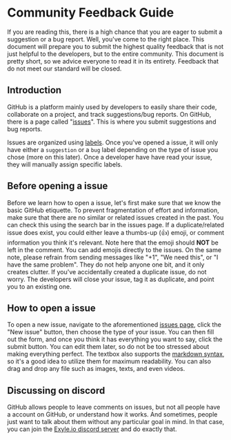 # Community Feedback Guide

If you are reading this, there is a high chance that you are eager to
submit a suggestion or a bug report. Well, you've come to the right place.
This document will prepare you to submit the highest quality feedback that
is not just helpful to the developers, but to the entire community.
This document is pretty short, so we advice everyone to read it in its entirety.
Feedback that do not meet our standard will be closed.

## Introduction

GitHub is a platform mainly used by developers to easily share their code,
collaborate on a project, and track suggestions/bug reports. On GitHub,
there is a page called "[issues](https://github.com/exyleio/exyleio/issues)".
This is where you submit suggestions and bug reports.

Issues are organized using [labels](https://github.com/exyleio/exyleio/labels).
Once you've opened a issue, it will only have either a `suggestion` or a `bug` label
depending on the type of issue you chose (more on this later). Once a developer have
have read your issue, they will manually assign specific labels.

## Before opening a issue

<!-- check won't implement -->

Before we learn how to open a issue, let's first make sure that we know
the basic GitHub etiquette. To prevent fragmentation of effort and information,
make sure that there are no similar or related issues created in the past.
You can check this using the search bar in the issues page.
If a duplicate/related issue does exist, you could either leave a thumbs-up (👍) emoji,
or comment information you think it's relevant. Note here that the emoji should **NOT** be
left in the comment. You can add emojis directly to the issues. On the same note,
please refrain from sending messages like "+1", "We need this", or "I have the same problem".
They do not help anyone one bit, and it only creates clutter.
If you've accidentally created a duplicate issue, do not worry.
The developers will close your issue, tag it as duplicate, and point you to an existing one.

<!-- one topic per issue -->

## How to open a issue

To open a new issue, navigate to the aforementioned
[issues page](https://github.com/exyleio/exyleio/issues),
click the "New issue" button, then choose the type of your issue.
You can then fill out the form, and once you think it has everything
you want to say, click the submit button. You can edit them later,
so do not be too stressed about making everything perfect. The textbox also
supports the [markdown syntax](https://www.markdownguide.org/cheat-sheet),
so it's a good idea to utilize them for maximum readability.
You can also drag and drop any file such as images, texts, and even videos.

## Discussing on discord

GitHub allows people to leave comments on issues, but not all people have
a account on GitHub, or understand how it works. And sometimes, people just
want to talk about them without any particular goal in mind. In that case,
you can join the [Exyle.io discord server](https://discord.gg/synPSeuNFK)
and do exactly that.

<!-- ## Further explanation

If you've reached this point,

## Why bug reports need reproduction steps

I'd like to quote from a [reddit post from r/gamedev](https://www.reddit.com/r/gamedev/comments/qeqn3b/):

> We have all seen bug reports like: “it crashes for me after a few hours”.
> Do you know what a developer can do with such a report? Feel sorry at best.
> You can’t really fix any bug unless you can replicate it, see it with your own eyes,
> peek inside and finally see that it’s fixed.

Even simple games like Exyle.io have so many moving parts that it is extremely difficult for us to
locate the source of a issue without a way to test them in our own computer.
That is why it is important for you to provide exact steps to replicate the bug.

## What is a good suggestion

why we need this feature.
alternatives -->
